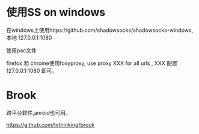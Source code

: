 
# 使用SS on windows 

在windows上使用https://github.com/shadowsocks/shadowsocks-windows, 本地 127.0.0.1:1080

使用pac文件

firefox 和 chrome使用foxyproxy, use proxy XXX for all urls , XXX 配置 127.0.0.1:1080 即可。


# Brook

跨平台软件,anroid也可用。

https://github.com/txthinking/brook


